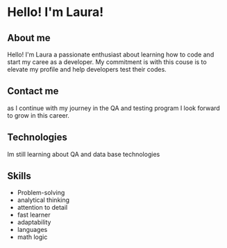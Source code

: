 # Hello! I'm Laura!
## About me
Hello! I'm Laura a passionate enthusiast about learning how to code and start my caree as a developer. My commitment is with this couse is to elevate my profile and help developers test their codes. 
## Contact me
as I continue with my journey in the QA and testing program I look forward to grow in this career.  
## Technologies
Im still learning about QA and data base technologies 
## Skills
* Problem-solving
* analytical thinking
* attention to detail
* fast learner
* adaptability 
* languages
* math logic

